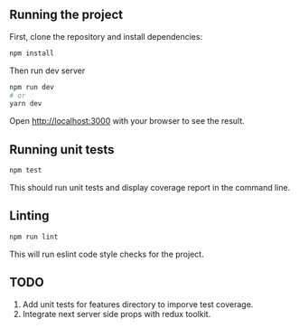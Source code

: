 
## Running the project

First, clone the repository and install dependencies:
```bash
npm install
```

Then run dev server
```bash
npm run dev
# or
yarn dev
```

Open [http://localhost:3000](http://localhost:3000) with your browser to see the result.


## Running unit tests
```bash
npm test
```
This should run unit tests and display coverage report in the command line.

## Linting
```bash
npm run lint
```
This will run eslint code style checks for the project.

## TODO
1. Add unit tests for features directory to imporve test coverage.
2. Integrate next server side props with redux toolkit.
